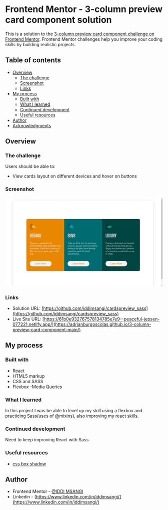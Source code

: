 # Frontend Mentor - 3-column preview card component solution

This is a solution to the [3-column preview card component challenge on Frontend Mentor](https://www.frontendmentor.io/challenges/3column-preview-card-component-pH92eAR2-). Frontend Mentor challenges help you improve your coding skills by building realistic projects. 

## Table of contents

- [Overview](#overview)
  - [The challenge](#the-challenge)
  - [Screenshot](#screenshot)
  - [Links](#links)
- [My process](#my-process)
  - [Built with](#built-with)
  - [What I learned](#what-i-learned)
  - [Continued development](#continued-development)
  - [Useful resources](#useful-resources)
- [Author](#author)
- [Acknowledgments](#acknowledgments)

## Overview

### The challenge

Users should be able to:

- View cards layout on different devices and hover on buttons

### Screenshot

![3-preview-cards](src/3-preview-cards.png)

### Links

- Solution URL: [https://github.com/iddimsangi/cardspreview_sass](https://github.com/iddimsangi/cardspreview_sass)
- Live Site URL: [https://61b0e932767578134785e7e9--peaceful-jepsen-077221.netlify.app/](https://adrianburgoscolas.github.io/3-column-preview-card-component-main/)

## My process

### Built with

- React
- HTML5 markup
- CSS and SASS 
- Flexbox
-Media Queries

### What I learned

In this project I was be able to level up my skill using a flexbox and practicing Sass(uses of @mixins), also improving my react skills.

### Continued development

Need to keep improving React with Sass.

### Useful resources

- [css box shadow](https://getcssscan.com/css-box-shadow-examples) 

## Author
- Frontend Mentor - [@IDDI MSANGI](https://app.slack.com/client/TCYEB44S2/D02PW41BK8W/user_profile/U01G7EAT82J)
- Linkedin - [https://www.linkedin.com/in/iddimsangi/](https://www.linkedin.com/in/iddimsangi/)
